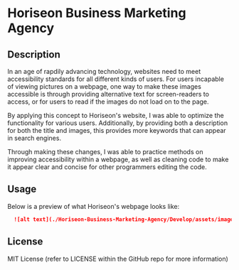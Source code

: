 # Horiseon Business Marketing Agency

## Description

In an age of rapdily advancing technology, websites need to meet accessibility standards for all different kinds of users.
For users incapable of viewing pictures on a webpage, one way to make these images accessible is through providing alternative text for screen-readers to access, or for users to read if the images do not load on to the page.

By applying this concept to Horiseon's website, I was able to optimize the functionality for various users. Additionally, by providing both a description for both the title and images, this provides more keywords that can appear in search engines.

Through making these changes, I was able to practice methods on improving accessibility within a webpage, as well as cleaning code to make it appear clear and concise for other programmers editing the code.

## Usage

Below is a preview of what Horiseon's webpage looks like:

```md
  ![alt text](./Horiseon-Business-Marketing-Agency/Develop/assets/images/Horiseon-web-page.png)
```

## License

MIT License (refer to LICENSE within the GitHub repo for more information)
